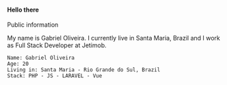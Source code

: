 #### Hello there

Public information

My name is Gabriel Oliveira. I currently live in Santa Maria, Brazil and I work as Full Stack Developer at Jetimob.

    Name: Gabriel Oliveira
    Age: 20
    Living in: Santa Maria - Rio Grande do Sul, Brazil
    Stack: PHP - JS - LARAVEL - Vue

